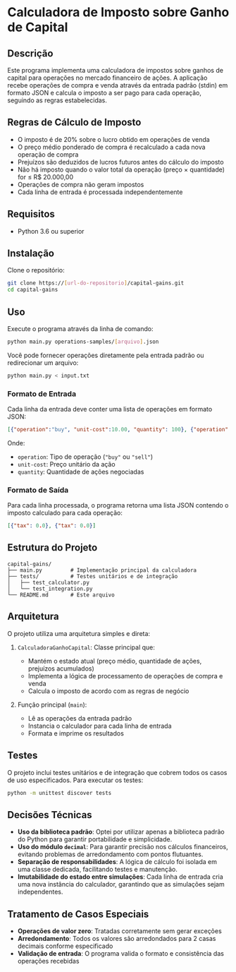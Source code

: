 # Calculadora de Imposto sobre Ganho de Capital

## Descrição

Este programa implementa uma calculadora de impostos sobre ganhos de capital para operações no mercado financeiro de ações. A aplicação recebe operações de compra e venda através da entrada padrão (stdin) em formato JSON e calcula o imposto a ser pago para cada operação, seguindo as regras estabelecidas.

## Regras de Cálculo de Imposto

- O imposto é de 20% sobre o lucro obtido em operações de venda
- O preço médio ponderado de compra é recalculado a cada nova operação de compra
- Prejuízos são deduzidos de lucros futuros antes do cálculo do imposto
- Não há imposto quando o valor total da operação (preço × quantidade) for ≤ R$ 20.000,00
- Operações de compra não geram impostos
- Cada linha de entrada é processada independentemente

## Requisitos

- Python 3.6 ou superior


## Instalação

Clone o repositório:

```bash
git clone https://[url-do-repositorio]/capital-gains.git
cd capital-gains
```

## Uso

Execute o programa através da linha de comando:

```bash
python main.py operations-samples/[arquivo].json
```

Você pode fornecer operações diretamente pela entrada padrão ou redirecionar um arquivo:

```bash
python main.py < input.txt
```

### Formato de Entrada

Cada linha da entrada deve conter uma lista de operações em formato JSON:

```json
[{"operation":"buy", "unit-cost":10.00, "quantity": 100}, {"operation":"sell", "unit-cost":15.00, "quantity": 50}]
```

Onde:
- `operation`: Tipo de operação (`"buy"` ou `"sell"`)
- `unit-cost`: Preço unitário da ação
- `quantity`: Quantidade de ações negociadas

### Formato de Saída

Para cada linha processada, o programa retorna uma lista JSON contendo o imposto calculado para cada operação:

```json
[{"tax": 0.0}, {"tax": 0.0}]
```

## Estrutura do Projeto

```
capital-gains/
├── main.py         # Implementação principal da calculadora
├── tests/          # Testes unitários e de integração
│   ├── test_calculator.py
│   └── test_integration.py
└── README.md       # Este arquivo
```

## Arquitetura

O projeto utiliza uma arquitetura simples e direta:

1. `CalculadoraGanhoCapital`: Classe principal que:
   - Mantém o estado atual (preço médio, quantidade de ações, prejuízos acumulados)
   - Implementa a lógica de processamento de operações de compra e venda
   - Calcula o imposto de acordo com as regras de negócio

2. Função principal (`main`):
   - Lê as operações da entrada padrão
   - Instancia o calculador para cada linha de entrada
   - Formata e imprime os resultados

## Testes

O projeto inclui testes unitários e de integração que cobrem todos os casos de uso especificados. Para executar os testes:

```bash
python -m unittest discover tests
```

## Decisões Técnicas

- **Uso da biblioteca padrão**: Optei por utilizar apenas a biblioteca padrão do Python para garantir portabilidade e simplicidade.
- **Uso do módulo `decimal`**: Para garantir precisão nos cálculos financeiros, evitando problemas de arredondamento com pontos flutuantes.
- **Separação de responsabilidades**: A lógica de cálculo foi isolada em uma classe dedicada, facilitando testes e manutenção.
- **Imutabilidade do estado entre simulações**: Cada linha de entrada cria uma nova instância do calculador, garantindo que as simulações sejam independentes.

## Tratamento de Casos Especiais

- **Operações de valor zero**: Tratadas corretamente sem gerar exceções
- **Arredondamento**: Todos os valores são arredondados para 2 casas decimais conforme especificado
- **Validação de entrada**: O programa valida o formato e consistência das operações recebidas